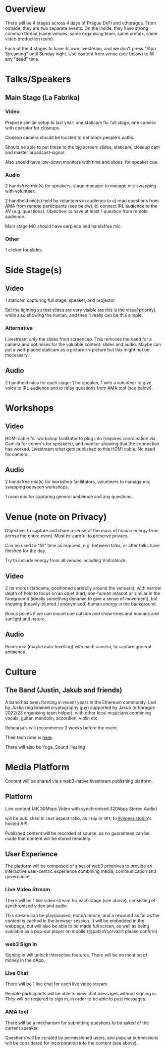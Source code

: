 # Overview

There will be 4 stages across 4 days of Prague DeFi and ethprague. From outside, they are two separate events. On the inside, they have strong common thread (same venues, same organising team, same pretalx, same video production team).

Each of the 4 stages to have its own livestream, and we don't press "Stop Streaming" until Sunday night. Use content from venue (see below) to fill any "dead" time.

# Talks/Speakers

## Main Stage (La Fabrika)

### Video

Propose similar setup to last year: one staticam for full stage, one camera with operator for closeups.

Closeup camera should be located to not block people's paths.

Should be able to put these to the bjg screen: slides, staticam, closeup cam and master broadcast-signal.

Also should have low-down monitors with time and slides, for speaker cue.

### Audio

2 handsfree mic(s) for speakers, stage manager to manage mic swapping with volunteer.

2 handheld mic(s) held by volunteers in audience to a) read questions from AMA from remote participants (see below), b) connect IRL audience to the AV (e.g. questions). Objective: to have at least 1 question from remote audience.

Main stage MC should have earpiece and handsfree mic.

### Other

1 clicker for slides.

# Side Stage(s)

## Video

1 staticam capturing full stage, speaker, and projector.

Set the lighting so that slides are very visible (as this is the visual priority), while also showing the human, and then it really can be this simple.

### Alternative

Livestream *only* the slides from screencap. This removes the need for a camera and optimises for the valuable content: slides and audio. Maybe can put a well-placed staticam as a picture-in-picture but this might not be mecessary.

## Audio

2 handheld mics for each stage: 1 for speaker, 1 with a volunteer to give voice to IRL audience and to relay questions from AMA tool (see below).

# Workshops

## Video

HDMI cable for workshop facilitator to plug into (requires coordination via Camilla for comm's for speakers), and monitor showing that the connection has worked. Livestream what gets published to this HDMI cable. No need for camera.

## Audio

2 handsfree mic(s) for workshop facilitators, volunteers to manage mic swapping between workshops.

1 room mic for capturing general ambience and any questions.

# Venue (note on Privacy)

Objective: to capture and share a sense of the mass of human energy from across the entire event. Must be careful to preserve privacy.

Can be used to "fill" time as required,
e.g. between talks, or after talks have finished for the day.

Try to include energy from all venues including Vnitroblock.

## Video

2 (or more) staticams, positioned carefully around the venue(s), with narrow depth of field to focus on an objet d'art, non-human mascot or similar in the foregroumd (ideally something dynamic to give a sense of movement), but showing (heavily-blurred / anonymised) human energy in the background.

Bonus points if we can mount one outside and show trees and humans and sunlight and nature.

## Audio

Room-mic (maybe auto-levelling) with each camera, to capture general ambience.

# Culture

## The Band (Justin, Jakub and friends)

A band has been forming in recent years in the Ethereum community. Led by Justin (big brained cryptography guy) supported by Jakub (ethprague 2022/23 organising team helper), with other local musicians combining vocals, guitar, mandolin, accordion, violin etc.

Rehearsals will recommence 2 weeks before the event.

Their tech rider is [here](https://github.com/chrishobcroft/ethprague/blob/09639fc5cd576fa55cd7f39eb73793de3bd30ec1/Justin-Holmes-technical-rider-3.0.0.pdf).

There will also be Yoga, Sound Healing

# Media Platform

Content will be shared via a web3-native livestream publishing platform. 

## Platform

Live content (4K 30Mbps Video with synchronised 320kbps Stereo Audio)

will be published in `16x9` aspect ratio, as `rtmp` or `SRT`, to [livepeer.studio](https://livepeer.studio)'s hosted API.

Published content will be recorded at source, as no guarantees can be made that content will be stored remotely.

## User Experience

The platform will be composed of a set of web3 primitives to provide an interactive user-centric experience combining media, communication and governance.

### Live Video Stream

There will be 1 live video stream for each stage (see above), consisting of synchronised video and audio.

This stream can be play/paused, mute/unmute, and a rewound as far as the content is cached in the browser session. It will be embedded in the webpage, but will also be able to be made full screen, as well as being available as a pop-out player on mobile (@pabloVoorvaart please confirm).

### web3 Sign In

Signing in will unlock interactive features. There will be no mention of money in the dApp.

### Live Chat

There will be 1 live chat for each live video stream.

Remote participants will be able to view chat messages without signing in. They will be reqiured to sign in, in order to be able to post messages.

### AMA tool

There will be a mechanism for submitting questions to be asked of the current speaker.

Questions will be curated by permissioned users, and popular submissions will be considered for incorporation into the content (see above).
